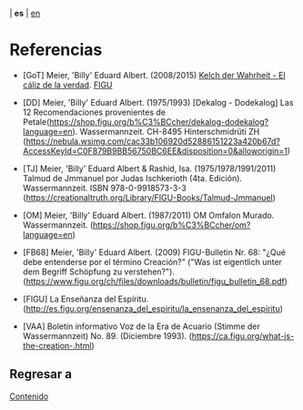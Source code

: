 | **es** | [en](../english/references.md)

# Referencias

<a name="GoT"></a>
- [GoT] Meier, 'Billy' Eduard Albert. (2008/2015) [Kelch der Wahrheit - El cáliz de la verdad](https://www.figu.org/ch/files/downloads/buecher/figu-kelch_der_wahrheit_goblet-of-the-truth_v_20150307.pdf). [FIGU](https://www.figu.org)

<a name="DD"></a>
- [DD] Meier, 'Billy' Eduard Albert. (1975/1993) [Dekalog - Dodekalog] Las 12 Recomendaciones provenientes de Petale(https://shop.figu.org/b%C3%BCcher/dekalog-dodekalog?language=en). Wassermannzeit.
  CH-8495 Hinterschmidrüti ZH
  (https://nebula.wsimg.com/cac33b106920d52886151223a420b67d?AccessKeyId=C0F879B9BB56750BC6EE&disposition=0&alloworigin=1)

<a name="TJ"></a>
- [TJ] Meier, 'Billy' Eduard Albert & Rashid, Isa. (1975/1978/1991/2011) Talmud de Jmmanuel por Judas Ischkerioth (4ta. Edición). Wassermannzeit.
  ISBN 978-0-9918573-3-3
  (https://creationaltruth.org/Library/FIGU-Books/Talmud-Jmmanuel)

<a name="OM"></a>
- [OM] Meier, 'Billy' Eduard Albert. (1987/2011) OM Omfalon Murado. Wassermannzeit. 
  (https://shop.figu.org/b%C3%BCcher/om?language=en)

<a name="FB68"></a>
- [FB68] Meier, 'Billy' Eduard Albert. (2009) FIGU-Bulletin Nr. 68: "¿Qué debe entenderse por el término Creación?" ("Was ist eigentlich unter dem Begriff Schöpfung zu verstehen?"). 
  (https://www.figu.org/ch/files/downloads/bulletin/figu_bulletin_68.pdf)

<a name="FIGU"></a>
- [FIGU] La Enseñanza del Espíritu.
  (http://es.figu.org/ensenanza_del_espiritu/la_ensenanza_del_espiritu)

<a name="VAA"></a>
- [VAA] Boletín informativo Voz de la Era de Acuario (Stimme der Wassermannzeit) No. 89.  (Diciembre 1993). 
(https://ca.figu.org/what-is-the-creation-.html)

## Regresar a

[Contenido](./contenido.md)
